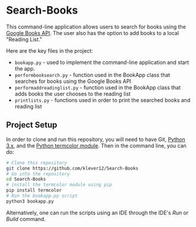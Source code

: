 # Search-Books

This command-line application allows users to search for books using the [Google Books API](https://developers.google.com/books). The user also has the option to add books to a local "Reading List."

Here are the key files in the project: 

- `bookapp.py` - used to implement the command-line application and start the app.
- `performbooksearch.py` - function used in the BookApp class that searches for books using the Google Books API
- `performaddreadinglist.py` - function used in the BookApp class that adds books the user chooses to the reading list
- `printlists.py` - functions used in order to print the searched books and reading list

## Project Setup 

In order to clone and run this repository, you will need to have Git, [Python 3.x](https://www.python.org/download/releases/3.0/), and the [Python termcolor module](https://pypi.org/project/termcolor/). Then in the command line, you can do:  


```bash
# Clone this repository
git clone https://github.com/klever12/Search-Books
# Go into the repository
cd Search-Books
# install the termcolor module using pip
pip install termcolor
# Run the bookapp.py script
python3 bookapp.py
```

Alternatively, one can run the scripts using an IDE through the IDE's *Run* or *Build* command. 
